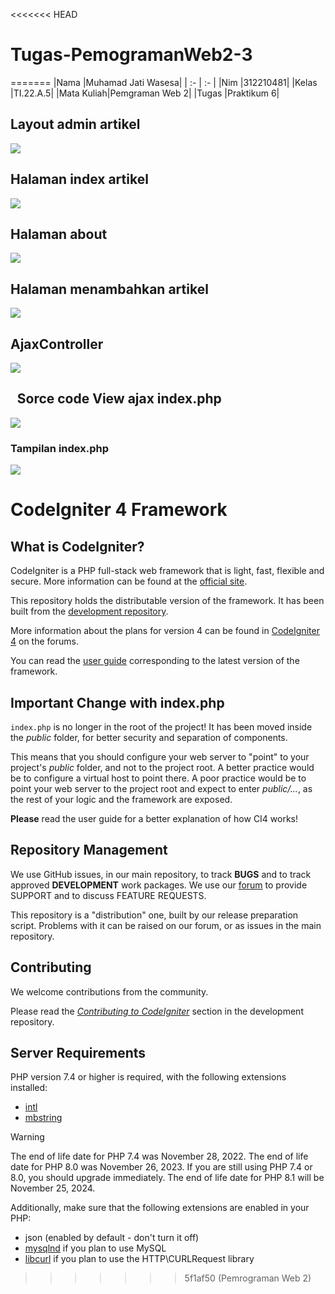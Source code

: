 <<<<<<< HEAD
# Tugas-PemogramanWeb2-3
=======
﻿|Nama |Muhamad Jati Wasesa|
| :- | :- |
|Nim |312210481|
|Kelas |TI.22.A.5|
|Mata Kuliah|Pemgraman Web 2|
|Tugas |Praktikum 6|

## **Layout admin artikel**
![](Aspose.Words.ea749257-f606-4f07-8ac8-f5e9c6669577.001.png)

## **Halaman index artikel**
![](Aspose.Words.ea749257-f606-4f07-8ac8-f5e9c6669577.002.png)
## **Halaman about**
![](Aspose.Words.ea749257-f606-4f07-8ac8-f5e9c6669577.003.png)

## **Halaman menambahkan artikel**
![](Aspose.Words.ea749257-f606-4f07-8ac8-f5e9c6669577.004.png)
## **AjaxController**
![](Aspose.Words.ea749257-f606-4f07-8ac8-f5e9c6669577.005.png)




## ` `**Sorce code View ajax index.php**
![](Aspose.Words.ea749257-f606-4f07-8ac8-f5e9c6669577.006.png)
### Tampilan index.php
![](Aspose.Words.ea749257-f606-4f07-8ac8-f5e9c6669577.007.png)
# CodeIgniter 4 Framework

## What is CodeIgniter?

CodeIgniter is a PHP full-stack web framework that is light, fast, flexible and secure.
More information can be found at the [official site](https://codeigniter.com).

This repository holds the distributable version of the framework.
It has been built from the
[development repository](https://github.com/codeigniter4/CodeIgniter4).

More information about the plans for version 4 can be found in [CodeIgniter 4](https://forum.codeigniter.com/forumdisplay.php?fid=28) on the forums.

You can read the [user guide](https://codeigniter.com/user_guide/)
corresponding to the latest version of the framework.

## Important Change with index.php

`index.php` is no longer in the root of the project! It has been moved inside the *public* folder,
for better security and separation of components.

This means that you should configure your web server to "point" to your project's *public* folder, and
not to the project root. A better practice would be to configure a virtual host to point there. A poor practice would be to point your web server to the project root and expect to enter *public/...*, as the rest of your logic and the
framework are exposed.

**Please** read the user guide for a better explanation of how CI4 works!

## Repository Management

We use GitHub issues, in our main repository, to track **BUGS** and to track approved **DEVELOPMENT** work packages.
We use our [forum](http://forum.codeigniter.com) to provide SUPPORT and to discuss
FEATURE REQUESTS.

This repository is a "distribution" one, built by our release preparation script.
Problems with it can be raised on our forum, or as issues in the main repository.

## Contributing

We welcome contributions from the community.

Please read the [*Contributing to CodeIgniter*](https://github.com/codeigniter4/CodeIgniter4/blob/develop/CONTRIBUTING.md) section in the development repository.

## Server Requirements

PHP version 7.4 or higher is required, with the following extensions installed:

- [intl](http://php.net/manual/en/intl.requirements.php)
- [mbstring](http://php.net/manual/en/mbstring.installation.php)

> [!WARNING]
> The end of life date for PHP 7.4 was November 28, 2022.
> The end of life date for PHP 8.0 was November 26, 2023.
> If you are still using PHP 7.4 or 8.0, you should upgrade immediately.
> The end of life date for PHP 8.1 will be November 25, 2024.

Additionally, make sure that the following extensions are enabled in your PHP:

- json (enabled by default - don't turn it off)
- [mysqlnd](http://php.net/manual/en/mysqlnd.install.php) if you plan to use MySQL
- [libcurl](http://php.net/manual/en/curl.requirements.php) if you plan to use the HTTP\CURLRequest library
>>>>>>> 5f1af50 (Pemrograman Web 2)
